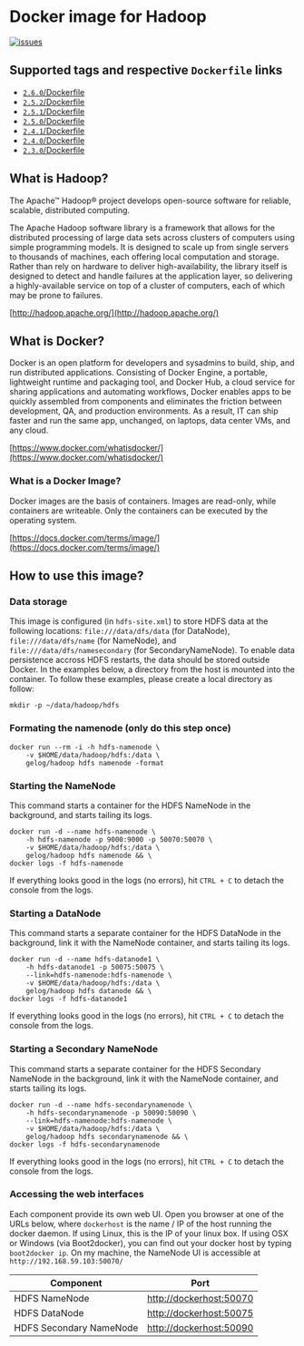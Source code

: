 # Docker image for Hadoop

[ ![issues](https://img.shields.io/github/issues/gelog/docker-ubuntu-hadoop.svg) ](https://github.com/gelog/docker-ubuntu-hadoop)

## Supported tags and respective `Dockerfile` links
- [`2.6.0`/Dockerfile](https://github.com/GELOG/docker-ubuntu-hadoop/tree/2.6.0/Dockerfile)
- [`2.5.2`/Dockerfile](https://github.com/GELOG/docker-ubuntu-hadoop/tree/2.5.2/Dockerfile)
- [`2.5.1`/Dockerfile](https://github.com/GELOG/docker-ubuntu-hadoop/tree/2.5.1/Dockerfile)
- [`2.5.0`/Dockerfile](https://github.com/GELOG/docker-ubuntu-hadoop/tree/2.5.0/Dockerfile)
- [`2.4.1`/Dockerfile](https://github.com/GELOG/docker-ubuntu-hadoop/tree/2.4.1/Dockerfile)
- [`2.4.0`/Dockerfile](https://github.com/GELOG/docker-ubuntu-hadoop/tree/2.4.0/Dockerfile)
- [`2.3.0`/Dockerfile](https://github.com/GELOG/docker-ubuntu-hadoop/tree/2.3.0/Dockerfile)


## What is Hadoop?
The Apache™ Hadoop® project develops open-source software for reliable, scalable, distributed computing.

The Apache Hadoop software library is a framework that allows for the distributed processing of large data sets across clusters of computers using simple programming models. It is designed to scale up from single servers to thousands of machines, each offering local computation and storage. Rather than rely on hardware to deliver high-availability, the library itself is designed to detect and handle failures at the application layer, so delivering a highly-available service on top of a cluster of computers, each of which may be prone to failures.

[http://hadoop.apache.org/](http://hadoop.apache.org/)


## What is Docker?
Docker is an open platform for developers and sysadmins to build, ship, and run distributed applications. Consisting of Docker Engine, a portable, lightweight runtime and packaging tool, and Docker Hub, a cloud service for sharing applications and automating workflows, Docker enables apps to be quickly assembled from components and eliminates the friction between development, QA, and production environments. As a result, IT can ship faster and run the same app, unchanged, on laptops, data center VMs, and any cloud.

[https://www.docker.com/whatisdocker/](https://www.docker.com/whatisdocker/)

### What is a Docker Image?
Docker images are the basis of containers. Images are read-only, while containers are writeable. Only the containers can be executed by the operating system.

[https://docs.docker.com/terms/image/](https://docs.docker.com/terms/image/)


## How to use this image?

### Data storage
This image is configured (in `hdfs-site.xml`) to store HDFS data at the following locations: `file:///data/dfs/data` (for DataNode), `file:///data/dfs/name` (for NameNode), and `file:///data/dfs/namesecondary` (for SecondaryNameNode). To enable data persistence accross HDFS restarts, the data should be stored outside Docker. In the examples below, a directory from the host is mounted into the container. To follow these examples, please create a local directory as follow:

	mkdir -p ~/data/hadoop/hdfs


### Formating the namenode (only do this step once)

	docker run --rm -i -h hdfs-namenode \
		-v $HOME/data/hadoop/hdfs:/data \
		gelog/hadoop hdfs namenode -format


### Starting the NameNode
This command starts a container for the HDFS NameNode in the background, and starts tailing its logs.

	docker run -d --name hdfs-namenode \
		-h hdfs-namenode -p 9000:9000 -p 50070:50070 \
		-v $HOME/data/hadoop/hdfs:/data \
		gelog/hadoop hdfs namenode && \
	docker logs -f hdfs-namenode

If everything looks good in the logs (no errors), hit `CTRL + C` to detach the console from the logs.


### Starting a DataNode
This command starts a separate container for the HDFS DataNode in the background, link it with the NameNode container, and starts tailing its logs.

	docker run -d --name hdfs-datanode1 \
		-h hdfs-datanode1 -p 50075:50075 \
		--link=hdfs-namenode:hdfs-namenode \
		-v $HOME/data/hadoop/hdfs:/data \
		gelog/hadoop hdfs datanode && \
	docker logs -f hdfs-datanode1

If everything looks good in the logs (no errors), hit `CTRL + C` to detach the console from the logs.


### Starting a Secondary NameNode
This command starts a separate container for the HDFS Secondary NameNode in the background, link it with the NameNode container, and starts tailing its logs.

	docker run -d --name hdfs-secondarynamenode \
		-h hdfs-secondarynamenode -p 50090:50090 \
		--link=hdfs-namenode:hdfs-namenode \
		-v $HOME/data/hadoop/hdfs:/data \
		gelog/hadoop hdfs secondarynamenode && \
	docker logs -f hdfs-secondarynamenode

If everything looks good in the logs (no errors), hit `CTRL + C` to detach the console from the logs.


### Accessing the web interfaces
Each component provide its own web UI. Open you browser at one of the URLs below, where `dockerhost` is the name / IP of the host running the docker daemon. If using Linux, this is the IP of your linux box. If using OSX or Windows (via Boot2docker), you can find out your docker host by typing `boot2docker ip`. On my machine, the NameNode UI is accessible at `http://192.168.59.103:50070/`

| Component               | Port                                               |
| ----------------------- | -------------------------------------------------- |
| HDFS NameNode           | [http://dockerhost:50070](http://dockerhost:50070) |
| HDFS DataNode           | [http://dockerhost:50075](http://dockerhost:50075) |
| HDFS Secondary NameNode | [http://dockerhost:50090](http://dockerhost:50090) |


